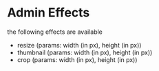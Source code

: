 

Admin Effects
==============

the following effects are available

- resize (params: width (in px), height (in px))
- thumbnail (params: width (in px), height (in px))
- crop (params: width (in px), height (in px))